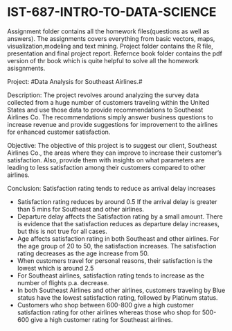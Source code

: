 # IST-687-INTRO-TO-DATA-SCIENCE
  Assignment folder contains all the homework files(questions as well as answers). The assignments covers everything from basic vectors, maps, visualization,modeling and text mining.
  Project folder contains the R file, presentation and final project report.
  Refernce book folder contains the pdf version of thr book which is quite helpful to solve all the homework asisgnments.
  
  Project: #Data Analysis for Southeast Airlines.#
  
  Description:
The project revolves around analyzing the survey data collected from a huge number of customers traveling within the United States and use those data to provide recommendations to Southeast Airlines Co. The recommendations simply answer business questions to increase revenue and provide suggestions for improvement to the airlines for enhanced customer satisfaction.

Objective:
The objective of this project is to suggest our client, Southeast Airlines Co., the areas where they can improve to increase their customer’s satisfaction. Also, provide them with insights on what parameters are leading to less satisfaction among their customers compared to other airlines.

Conclusion:
 Satisfaction rating tends to reduce as arrival delay increases 
* Satisfaction rating reduces by around 0.5 If the arrival delay is greater than 5 mins for  Southeast and other airlines. 
* Departure delay affects the Satisfaction rating by a small amount. There is evidence that the satisfaction reduces as departure delay increases, but this is not true for all cases. 
* Age affects satisfaction rating in both Southeast and other airlines. For the age group of 20 to 50, the satisfaction increases. The satisfaction rating decreases as the age increase from 50. 
* When customers travel for personal reasons, their satisfaction is the lowest which is around 2.5
* For Southeast airlines, satisfaction rating tends to increase as the number of flights p.a. decrease.
* In both Southeast Airlines and other airlines, customers traveling by Blue status have the lowest satisfaction rating, followed by Platinum status. 
* Customers who shop between 600-800 give a high customer satisfaction rating for other airlines whereas those who shop for 500-600 give a high customer rating for Southeast airlines. 
